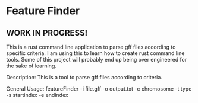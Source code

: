 # Feature Finder

## WORK IN PROGRESS!

This is a rust command line application to parse gff files according to specific
criteria. I am using this to learn how to create rust command line tools. Some
of this project will probably end up being over engineered for the sake of
learning.

Description:
This is a tool to parse gff files according to criteria.

General Usage:
featureFinder -i file.gff -o output.txt -c chromosome -t type -s startindex -e
endindex


